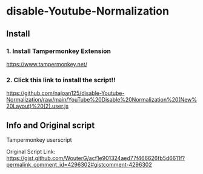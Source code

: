 # disable-Youtube-Normalization

## Install
### 1. Install Tampermonkey Extension
https://www.tampermonkey.net/
### 2. Click this link to install the script!!
https://github.com/najoan125/disable-Youtube-Normalization/raw/main/YouTube%20Disable%20Normalization%20(New%20Layout)%20(2).user.js

## Info and Original script
Tampermonkey userscript

Original Script Link: https://gist.github.com/WouterG/acf1e901324aed77f466626fb5d6611f?permalink_comment_id=4296302#gistcomment-4296302
